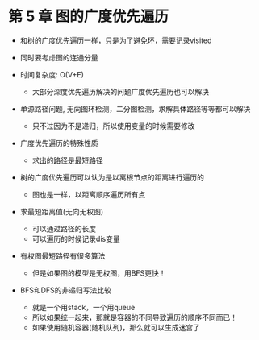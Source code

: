 # 第 5 章 图的广度优先遍历

- 和树的广度优先遍历一样，只是为了避免环，需要记录visited
- 同时要考虑图的连通分量

- 时间复杂度: O(V+E)
  - 大部分深度优先遍历解决的问题广度优先遍历也可以解决

- 单源路径问题, 无向图环检测，二分图检测，求解具体路径等等都可以解决
  - 只不过因为不是递归，所以使用变量的时候需要修改

- 广度优先遍历的特殊性质
  - 求出的路径是最短路径

- 树的广度优先遍历可以认为是以离根节点的距离进行遍历的
  - 图也是一样，以距离顺序遍历所有点

- 求最短距离值(无向无权图)
  - 可以通过路径的长度
  - 可以遍历的时候记录dis变量

- 有权图最短路径有很多算法
  - 但是如果图的模型是无权图，用BFS更快！

- BFS和DFS的非递归写法比较
  - 就是一个用stack，一个用queue
  - 所以如果统一起来，那就是容器的不同导致遍历的顺序不同而已！
  - 如果使用随机容器(随机队列)，那么就可以生成迷宫了